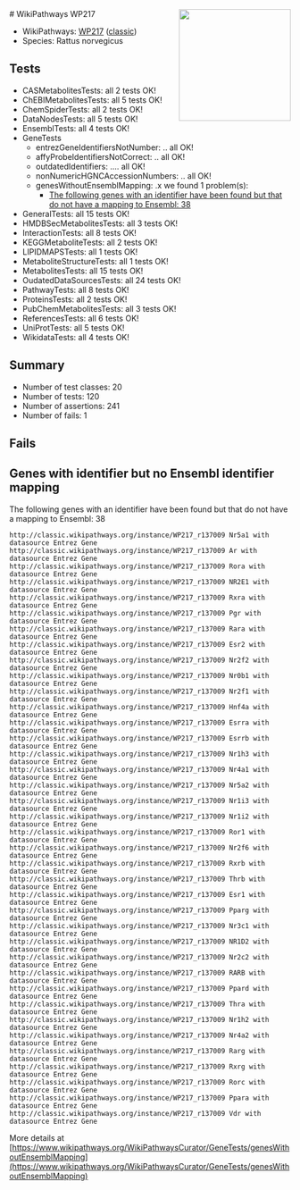 <img style="float: right; width: 200px" src="https://upload.wikimedia.org/wikipedia/commons/thumb/8/83/Wplogo_with_text_500.png/640px-Wplogo_with_text_500.png" />
# WikiPathways WP217

* WikiPathways: [WP217](https://wikipathways.org/pathways/WP217) ([classic](https://classic.wikipathways.org/instance/WP217))
* Species: Rattus norvegicus
## Tests
* CASMetabolitesTests: all 2 tests OK!
* ChEBIMetabolitesTests: all 5 tests OK!
* ChemSpiderTests: all 2 tests OK!
* DataNodesTests: all 5 tests OK!
* EnsemblTests: all 4 tests OK!
* GeneTests
    * entrezGeneIdentifiersNotNumber: .. all OK!
    * affyProbeIdentifiersNotCorrect: .. all OK!
    * outdatedIdentifiers: .... all OK!
    * nonNumericHGNCAccessionNumbers: .. all OK!
    * genesWithoutEnsemblMapping: .x we found 1 problem(s):
        * [The following genes with an identifier have been found but that do not have a mapping to Ensembl: 38](#c4e54353)
* GeneralTests: all 15 tests OK!
* HMDBSecMetabolitesTests: all 3 tests OK!
* InteractionTests: all 8 tests OK!
* KEGGMetaboliteTests: all 2 tests OK!
* LIPIDMAPSTests: all 1 tests OK!
* MetaboliteStructureTests: all 1 tests OK!
* MetabolitesTests: all 15 tests OK!
* OudatedDataSourcesTests: all 24 tests OK!
* PathwayTests: all 8 tests OK!
* ProteinsTests: all 2 tests OK!
* PubChemMetabolitesTests: all 3 tests OK!
* ReferencesTests: all 6 tests OK!
* UniProtTests: all 5 tests OK!
* WikidataTests: all 4 tests OK!


## Summary

* Number of test classes: 20
* Number of tests: 120
* Number of assertions: 241
* Number of fails: 1

## Fails

<a name="c4e54353" />

## Genes with identifier but no Ensembl identifier mapping

The following genes with an identifier have been found but that do not have a mapping to Ensembl: 38
```
http://classic.wikipathways.org/instance/WP217_r137009 Nr5a1 with datasource Entrez Gene
http://classic.wikipathways.org/instance/WP217_r137009 Ar with datasource Entrez Gene
http://classic.wikipathways.org/instance/WP217_r137009 Rora with datasource Entrez Gene
http://classic.wikipathways.org/instance/WP217_r137009 NR2E1 with datasource Entrez Gene
http://classic.wikipathways.org/instance/WP217_r137009 Rxra with datasource Entrez Gene
http://classic.wikipathways.org/instance/WP217_r137009 Pgr with datasource Entrez Gene
http://classic.wikipathways.org/instance/WP217_r137009 Rara with datasource Entrez Gene
http://classic.wikipathways.org/instance/WP217_r137009 Esr2 with datasource Entrez Gene
http://classic.wikipathways.org/instance/WP217_r137009 Nr2f2 with datasource Entrez Gene
http://classic.wikipathways.org/instance/WP217_r137009 Nr0b1 with datasource Entrez Gene
http://classic.wikipathways.org/instance/WP217_r137009 Nr2f1 with datasource Entrez Gene
http://classic.wikipathways.org/instance/WP217_r137009 Hnf4a with datasource Entrez Gene
http://classic.wikipathways.org/instance/WP217_r137009 Esrra with datasource Entrez Gene
http://classic.wikipathways.org/instance/WP217_r137009 Esrrb with datasource Entrez Gene
http://classic.wikipathways.org/instance/WP217_r137009 Nr1h3 with datasource Entrez Gene
http://classic.wikipathways.org/instance/WP217_r137009 Nr4a1 with datasource Entrez Gene
http://classic.wikipathways.org/instance/WP217_r137009 Nr5a2 with datasource Entrez Gene
http://classic.wikipathways.org/instance/WP217_r137009 Nr1i3 with datasource Entrez Gene
http://classic.wikipathways.org/instance/WP217_r137009 Nr1i2 with datasource Entrez Gene
http://classic.wikipathways.org/instance/WP217_r137009 Ror1 with datasource Entrez Gene
http://classic.wikipathways.org/instance/WP217_r137009 Nr2f6 with datasource Entrez Gene
http://classic.wikipathways.org/instance/WP217_r137009 Rxrb with datasource Entrez Gene
http://classic.wikipathways.org/instance/WP217_r137009 Thrb with datasource Entrez Gene
http://classic.wikipathways.org/instance/WP217_r137009 Esr1 with datasource Entrez Gene
http://classic.wikipathways.org/instance/WP217_r137009 Pparg with datasource Entrez Gene
http://classic.wikipathways.org/instance/WP217_r137009 Nr3c1 with datasource Entrez Gene
http://classic.wikipathways.org/instance/WP217_r137009 NR1D2 with datasource Entrez Gene
http://classic.wikipathways.org/instance/WP217_r137009 Nr2c2 with datasource Entrez Gene
http://classic.wikipathways.org/instance/WP217_r137009 RARB with datasource Entrez Gene
http://classic.wikipathways.org/instance/WP217_r137009 Ppard with datasource Entrez Gene
http://classic.wikipathways.org/instance/WP217_r137009 Thra with datasource Entrez Gene
http://classic.wikipathways.org/instance/WP217_r137009 Nr1h2 with datasource Entrez Gene
http://classic.wikipathways.org/instance/WP217_r137009 Nr4a2 with datasource Entrez Gene
http://classic.wikipathways.org/instance/WP217_r137009 Rarg with datasource Entrez Gene
http://classic.wikipathways.org/instance/WP217_r137009 Rxrg with datasource Entrez Gene
http://classic.wikipathways.org/instance/WP217_r137009 Rorc with datasource Entrez Gene
http://classic.wikipathways.org/instance/WP217_r137009 Ppara with datasource Entrez Gene
http://classic.wikipathways.org/instance/WP217_r137009 Vdr with datasource Entrez Gene
```

More details at [https://www.wikipathways.org/WikiPathwaysCurator/GeneTests/genesWithoutEnsemblMapping](https://www.wikipathways.org/WikiPathwaysCurator/GeneTests/genesWithoutEnsemblMapping)

